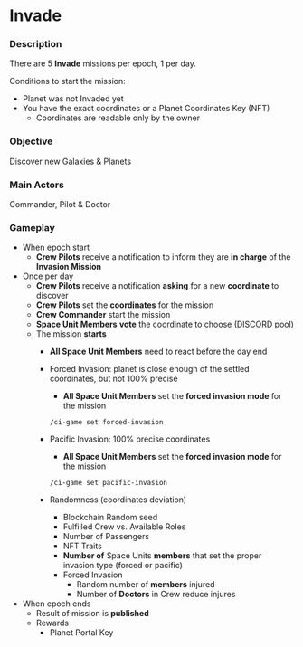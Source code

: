 # Invade

### Description

There are 5 **Invade** missions per epoch, 1 per day.

Conditions to start the mission:

* Planet was not Invaded yet
* You have the exact coordinates or a Planet Coordinates Key (NFT)
  * Coordinates are readable only by the owner

### Objective

Discover new Galaxies & Planets

### Main Actors

Commander, Pilot & Doctor

### Gameplay

* When epoch start
  * **Crew Pilots** receive a notification to inform they are **in charge** of the **Invasion Mission**
* Once per day
  * **Crew Pilots** receive a notification **asking** for a new **coordinate** to discover
  * **Crew Pilots** set the **coordinates** for the mission
  * **Crew Commander** start the mission
  * **Space Unit** **Members** **vote** the coordinate to choose (DISCORD pool)
  * The mission **starts**
    * **All Space Unit Members** need to react before the day end
    *   Forced Invasion: planet is close enough of the settled coordinates, but not 100% precise

        * **All Space Unit Members** set the **forced invasion mode** for the mission

        `/ci-game set forced-invasion`
    *   Pacific Invasion: 100% precise coordinates

        * **All Space Unit Members** set the **forced invasion mode** for the mission

        `/ci-game set pacific-invasion`
    * Randomness (coordinates deviation)
      * Blockchain Random seed
      * Fulfilled Crew vs. Available Roles
      * Number of Passengers
      * NFT Traits
      * **Number of** Space Units **members** that set the proper invasion type (forced or pacific)
      * Forced Invasion
        * Random number of **members** injured
        * Number of **Doctors** in Crew reduce injures
* When epoch ends
  * Result of mission is **published**
  * Rewards
    * Planet Portal Key
